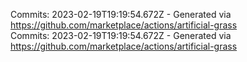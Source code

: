 Commits: 2023-02-19T19:19:54.672Z - Generated via https://github.com/marketplace/actions/artificial-grass
<br>
Commits: 2023-02-19T19:19:54.672Z - Generated via https://github.com/marketplace/actions/artificial-grass
<br>

